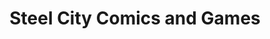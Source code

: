 ---
title: "Steel City Comics and Games"
url: /bethlehem/steel-city-comics-and-games/
shop: Spiele
---